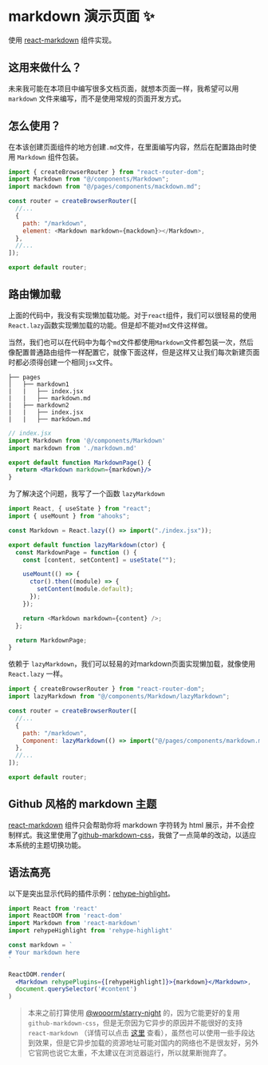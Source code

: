 # markdown 演示页面 ✨

使用 [react-markdown](https://github.com/remarkjs/react-markdown) 组件实现。

## 这用来做什么？

未来我可能在本项目中编写很多文档页面，就想本页面一样，我希望可以用 `markdown` 文件来编写，而不是使用常规的页面开发方式。

## 怎么使用？

在本该创建页面组件的地方创建`.md`文件，在里面编写内容，然后在配置路由时使用 `Markdown` 组件包装。

```js
import { createBrowserRouter } from "react-router-dom";
import Markdown from "@/components/Markdown";
import mackdown from "@/pages/components/mackdown.md";

const router = createBrowserRouter([
  //...
  {
    path: "/markdown",
    element: <Markdown markdown={mackdown}></Markdown>,
  },
  //...
]);

export default router;
```


## 路由懒加载
上面的代码中，我没有实现懒加载功能。对于`react`组件，我们可以很轻易的使用`React.lazy`函数实现懒加载的功能。但是却不能对`md`文件这样做。

当然，我们也可以在代码中为每个`md`文件都使用`Markdown`文件都包装一次，然后像配置普通路由组件一样配置它，就像下面这样，但是这样又让我们每次新建页面时都必须得创建一个相同`jsx`文件。
``` text
├── pages                       
│   ├── markdown1   
|   |   ├── index.jsx  
|   |   ├── markdown.md    
|   ├── markdown2      
|   |   ├── index.jsx  
|   |   ├── markdown.md             
```
``` jsx
// index.jsx
import Markdown from '@/components/Markdown'
import markdown from './markdown.md'

export default function MarkdownPage() {
  return <Markdown markdown={markdown}/>
}
```

为了解决这个问题，我写了一个函数 `lazyMarkdown`
```js
import React, { useState } from "react";
import { useMount } from "ahooks";

const Markdown = React.lazy(() => import("./index.jsx"));

export default function lazyMarkdown(ctor) {
  const MarkdownPage = function () {
    const [content, setContent] = useState("");

    useMount(() => {
      ctor().then((module) => {
        setContent(module.default);
      });
    });

    return <Markdown markdown={content} />;
  };

  return MarkdownPage;
}

```
依赖于 `lazyMarkdown`，我们可以轻易的对markdown页面实现懒加载，就像使用 `React.lazy` 一样。
```js
import { createBrowserRouter } from "react-router-dom";
import lazyMarkdown from "@/components/Markdown/lazyMarkdown";

const router = createBrowserRouter([
  //...
  {
    path: "/markdown",
    Component: lazyMarkdown(() => import("@/pages/components/markdown.md")),
  },
  //...
]);

export default router;
```

## Github 风格的 markdown 主题

[react-markdown](https://github.com/remarkjs/react-markdown) 组件只会帮助你将 markdown 字符转为 html 展示，并不会控制样式。我这里使用了[github-markdown-css](https://github.com/sindresorhus/github-markdown-css)，我做了一点简单的改动，以适应本系统的主题切换功能。

## 语法高亮

以下是突出显示代码的插件示例：[rehype-highlight](https://github.com/rehypejs/rehype-highlight)。

```jsx
import React from 'react'
import ReactDOM from 'react-dom'
import Markdown from 'react-markdown'
import rehypeHighlight from 'rehype-highlight'

const markdown = `
# Your markdown here
`

ReactDOM.render(
  <Markdown rehypePlugins={[rehypeHighlight]}>{markdown}</Markdown>,
  document.querySelector('#content')
)
```

> 本来之前打算使用 [@wooorm/starry-night](https://github.com/wooorm/starry-night) 的，因为它能更好的复用 `github-markdown-css`，但是无奈因为它异步的原因并不能很好的支持 `react-markdown` （详情可以点击 [这里](https://github.com/remarkjs/react-markdown/issues/680) 查看），虽然也可以使用一些手段达到效果，但是它异步加载的资源地址可能对国内的网络也不是很友好，另外它官网也说它太重，不太建议在浏览器运行，所以就果断抛弃了。

